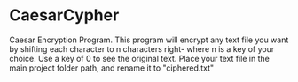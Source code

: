 # CaesarCypher
Caesar Encryption Program.
This program will encrypt any text file you want by shifting each character to n characters right- where n is a key of your choice.
Use a key of 0 to see the original text.
Place your text file in the main project folder path, and rename it to "ciphered.txt" 
